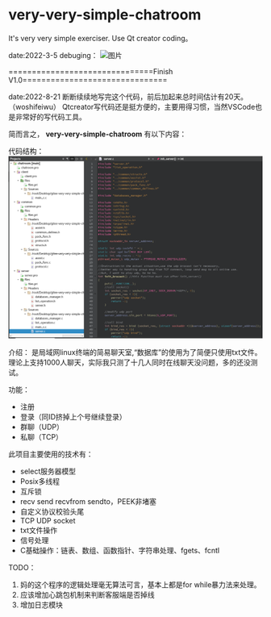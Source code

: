 # very-very-simple-chatroom
It's very very simple exerciser.
Use Qt creator coding。

date:2022-3-5
debuging：
![图片](https://user-images.githubusercontent.com/42718287/156868653-5959b868-0638-4106-b236-039660241c47.png)



===============================Finish V1.0===============================

date:2022-8-21
断断续续地写完这个代码，前后加起来总时间估计有20天。（woshifeiwu）
Qtcreator写代码还是挺方便的，主要用得习惯，当然VSCode也是非常好的写代码工具。

简而言之， **very-very-simple-chatroom** 有以下内容：

代码结构：
![输入图片说明](image.png)

介绍：
是局域网linux终端的简易聊天室,“数据库”的使用为了简便只使用txt文件。理论上支持1000人聊天，实际我只测了十几人同时在线聊天没问题，多的还没测试。

功能：
- 注册
- 登录（同ID挤掉上个号继续登录）
- 群聊（UDP）
- 私聊（TCP）

此项目主要使用的技术有：
- select服务器模型
- Posix多线程
- 互斥锁
- recv send recvfrom sendto，PEEK非堵塞
- 自定义协议校验头尾
- TCP UDP socket
- txt文件操作
- 信号处理
- C基础操作：链表、数组、函数指针、字符串处理、fgets、fcntl

TODO：
1. 妈的这个程序的逻辑处理毫无算法可言，基本上都是for while暴力法来处理。
2. 应该增加心跳包机制来判断客服端是否掉线
3. 增加日志模块
